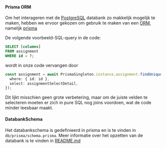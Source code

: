 #### Prisma ORM

Om het interageren met de [PostgreSQL](https://www.postgresql.org/) databank zo makkelijk mogelijk te maken, hebben we ervoor gekozen om gebruik te maken van een [ORM](https://www.prisma.io/dataguide/types/relational/what-is-an-orm), namelijk [prisma](https://www.prisma.io/)

De volgende voorbeeld-SQL-query in de code:

```SQL
SELECT [columns]
FROM assignment
WHERE id = ?;
```

wordt in onze code vervangen door

```ts
const assignment = await PrismaSingleton.instance.assignment.findUnique({
  where: { id: id },
  select: assignmentSelectDetail,
});
```

Dit lijkt misschien geen grote verbetering, maar om de juiste velden te selecteren moeten er zich in pure SQL nog joins voordoen, wat de code minder leesbaar maakt.

#### DatabankSchema

Het databankschema is gedefinieerd in prisma en is te vinden in `db/prisma/schema.prisma`.
Meer informatie over het opzetten van de databank is te vinden in [README.md](../README.md)
